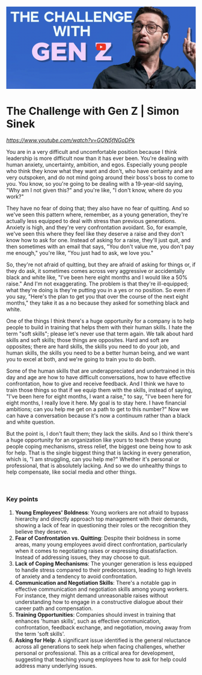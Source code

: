 [![YouTube Video by Simon Sinek The Challenge with Gen Z](assets/images/sinek_tall2.png)](https://www.youtube.com/watch?v=GON5fNGoDPk)
# The Challenge with Gen Z | Simon Sinek
*https://www.youtube.com/watch?v=GON5fNGoDPk*

You are in a very difficult and uncomfortable position because I think leadership is more difficult now than it has ever been. You're dealing with human anxiety, uncertainty, ambition, and egos. Especially young people who think they know what they want and don't, who have certainty and are very outspoken, and do not mind going around their boss's boss to come to you. You know, so you're going to be dealing with a 19-year-old saying, "Why am I not given this?" and you're like, "I don't know, where do you work?"

They have no fear of doing that; they also have no fear of quitting. And so we've seen this pattern where, remember, as a young generation, they're actually less equipped to deal with stress than previous generations. Anxiety is high, and they're very confrontation avoidant. So, for example, we've seen this where they feel like they deserve a raise and they don't know how to ask for one. Instead of asking for a raise, they'll just quit, and then sometimes with an email that says, "You don't value me, you don't pay me enough," you're like, "You just had to ask, we love you."

So, they're not afraid of quitting, but they are afraid of asking for things or, if they do ask, it sometimes comes across very aggressive or accidentally black and white like, "I've been here eight months and I would like a 50% raise." And I'm not exaggerating. The problem is that they're ill-equipped; what they're doing is they're putting you in a yes or no position. So even if you say, "Here's the plan to get you that over the course of the next eight months," they take it as a no because they asked for something black and white.

One of the things I think there's a huge opportunity for a company is to help people to build in training that helps them with their human skills. I hate the term "soft skills"; please let's never use that term again. We talk about hard skills and soft skills; those things are opposites. Hard and soft are opposites; there are hard skills, the skills you need to do your job, and human skills, the skills you need to be a better human being, and we want you to excel at both, and we're going to train you to do both.

Some of the human skills that are underappreciated and undertrained in this day and age are how to have difficult conversations, how to have effective confrontation, how to give and receive feedback. And I think we have to train those things so that if we equip them with the skills, instead of saying, "I've been here for eight months, I want a raise," to say, "I've been here for eight months, I really love it here. My goal is to stay here. I have financial ambitions; can you help me get on a path to get to this number?" Now we can have a conversation because it's now a continuum rather than a black and white question.

But the point is, I don't fault them; they lack the skills. And so I think there's a huge opportunity for an organization like yours to teach these young people coping mechanisms, stress relief, the biggest one being how to ask for help. That is the single biggest thing that is lacking in every generation, which is, "I am struggling, can you help me?" Whether it's personal or professional, that is absolutely lacking. And so we do unhealthy things to help compensate, like social media and other things.

 
### Key points
1. **Young Employees' Boldness**: Young workers are not afraid to bypass hierarchy and directly approach top management with their demands, showing a lack of fear in questioning their roles or the recognition they believe they deserve.
2. **Fear of Confrontation vs. Quitting**: Despite their boldness in some areas, many young employees avoid direct confrontation, particularly when it comes to negotiating raises or expressing dissatisfaction. Instead of addressing issues, they may choose to quit.
3. **Lack of Coping Mechanisms**: The younger generation is less equipped to handle stress compared to their predecessors, leading to high levels of anxiety and a tendency to avoid confrontation.
4. **Communication and Negotiation Skills**: There's a notable gap in effective communication and negotiation skills among young workers. For instance, they might demand unreasonable raises without understanding how to engage in a constructive dialogue about their career path and compensation.
5. **Training Opportunities**: Companies should invest in training that enhances 'human skills', such as effective communication, confrontation, feedback exchange, and negotiation, moving away from the term 'soft skills'.
6. **Asking for Help**: A significant issue identified is the general reluctance across all generations to seek help when facing challenges, whether personal or professional. This as a critical area for development, suggesting that teaching young employees how to ask for help could address many underlying issues.

